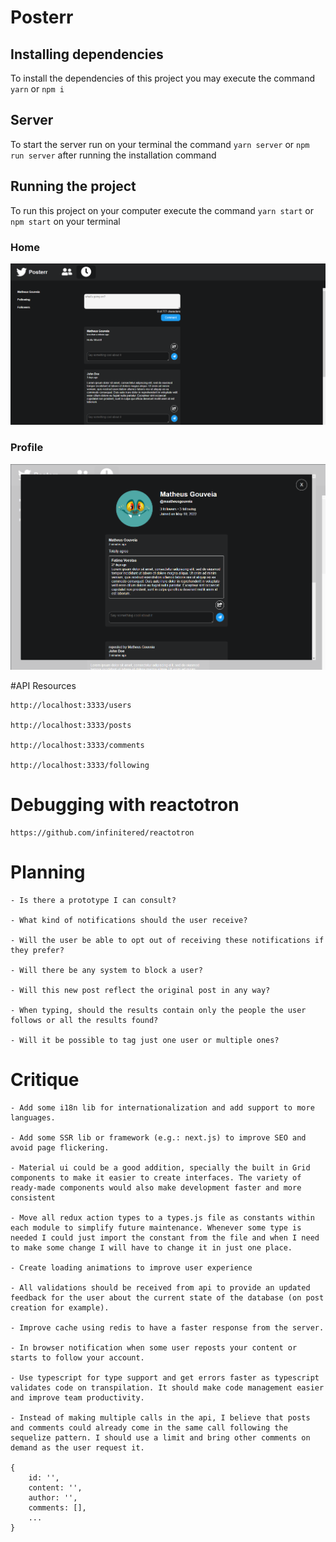 # Posterr

## Installing dependencies

To install the dependencies of this project you may execute the command `yarn` or `npm i`

## Server

To start the server run on your terminal the command `yarn server` or `npm run server` after running the installation command

## Running the project

To run this project on your computer execute the command `yarn start` or `npm start` on your terminal

### Home

![](./.github/home.png)

### Profile

![](./.github/profile.png)

#API Resources

    http://localhost:3333/users

    http://localhost:3333/posts

    http://localhost:3333/comments

    http://localhost:3333/following

# Debugging with reactotron

    https://github.com/infinitered/reactotron

# Planning

    - Is there a prototype I can consult?

    - What kind of notifications should the user receive?

    - Will the user be able to opt out of receiving these notifications if they prefer?

    - Will there be any system to block a user?

    - Will this new post reflect the original post in any way?

    - When typing, should the results contain only the people the user follows or all the results found?

    - Will it be possible to tag just one user or multiple ones?

# Critique

    - Add some i18n lib for internationalization and add support to more languages.

    - Add some SSR lib or framework (e.g.: next.js) to improve SEO and avoid page flickering.

    - Material ui could be a good addition, specially the built in Grid components to make it easier to create interfaces. The variety of ready-made components would also make development faster and more consistent

    - Move all redux action types to a types.js file as constants within each module to simplify future maintenance. Whenever some type is needed I could just import the constant from the file and when I need to make some change I will have to change it in just one place.

    - Create loading animations to improve user experience

    - All validations should be received from api to provide an updated feedback for the user about the current state of the database (on post creation for example).

    - Improve cache using redis to have a faster response from the server.

    - In browser notification when some user reposts your content or starts to follow your account.

    - Use typescript for type support and get errors faster as typescript validates code on transpilation. It should make code management easier and improve team productivity.

    - Instead of making multiple calls in the api, I believe that posts and comments could already come in the same call following the sequelize pattern. I should use a limit and bring other comments on demand as the user request it.

    {
    	id: '',
    	content: '',
    	author: '',
    	comments: [],
    	...
    }
